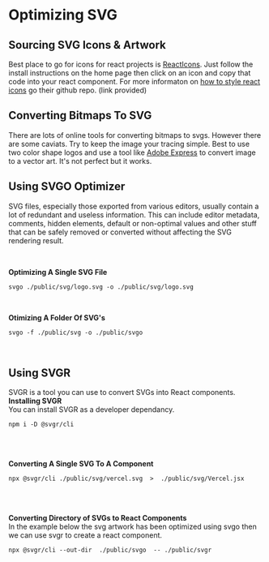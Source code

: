 # Optimizing SVG

## Sourcing SVG Icons & Artwork

Best place to go for icons for react projects is [ReactIcons](https://react-icons.github.io/react-icons/). Just follow the install instructions on the home page then click on an icon and copy that code into your react component. For more informaton on [how to style react icons](https://github.com/react-icons/react-icons) go their github repo. (link provided)

## Converting Bitmaps To SVG

There are lots of online tools for converting bitmaps to svgs. However there are some caviats. Try to keep the image your tracing simple. Best to use two color shape logos and use a tool like [Adobe Express](https://new.express.adobe.com/tools/convert-to-svg) to convert image to a vector art. It's not perfect but it works.

## Using SVGO Optimizer

SVG files, especially those exported from various editors, usually contain a lot of redundant and useless information. This can include editor metadata, comments, hidden elements, default or non-optimal values and other stuff that can be safely removed or converted without affecting the SVG rendering result.

<br>

**Optimizing A Single SVG File**

```
svgo ./public/svg/logo.svg -o ./public/svg/logo.svg
```

<br/>

**Otimizing A Folder Of SVG's**

```
svgo -f ./public/svg -o ./public/svgo
```

<br/>

## Using SVGR

SVGR is a tool you can use to convert SVGs into React components.  
**Installing SVGR**  
You can install SVGR as a developer dependancy.

```
npm i -D @svgr/cli
```

<br/>
<br/>

**Converting A Single SVG To A Component**

```
npx @svgr/cli ./public/svg/vercel.svg  >  ./public/svg/Vercel.jsx
```

<br/>
<br/>

**Converting Directory of SVGs to React Components**  
 In the example below the svg artwork has been optimized using svgo then we can
use svgr to create a react component.

```
npx @svgr/cli --out-dir  ./public/svgo  -- ./public/svgr
```
